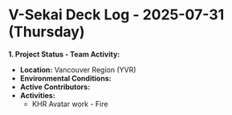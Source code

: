 # V-Sekai Deck Log - 2025-07-31 (Thursday)

**1. Project Status - Team Activity:**

- **Location:** Vancouver Region (YVR)
- **Environmental Conditions:**
- **Active Contributors:**
- **Activities:**
  - KHR Avatar work - Fire
  